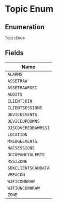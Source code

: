 
# Topic Enum

## Enumeration

`TopicEnum`

## Fields

| Name |
|  --- |
| `ALARMS` |
| `ASSETRAW` |
| `ASSETRAWRSSI` |
| `AUDITS` |
| `CLIENTJOIN` |
| `CLIENTSESSIONS` |
| `DEVICEEVENTS` |
| `DEVICEUPDOWNS` |
| `DISCOVEREDRAWRSSI` |
| `LOCATION` |
| `MXEDGEEVENTS` |
| `NACSESSIONS` |
| `OCCUPANCYALERTS` |
| `RSSIZONE` |
| `SDKCLIENTSCANDATA` |
| `VBEACON` |
| `WIFICONNRAW` |
| `WIFIUNCONNRAW` |
| `ZONE` |

